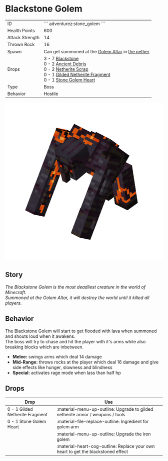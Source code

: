 # Blackstone Golem
<div class="combi">
<div class="divthing">
<table class="tablething">
    <tbody>
        <tr>
            <td class="first-column">ID</td>
            <td class="second-column">
            ```
            adventurez:stone_golem
            ```
            </td>
        </tr>
        <tr id="linear-top">
            <td class="first-column">Health Points</td>
            <td class="second-column">600</td>
        </tr>
        <tr id="linear-top">
            <td class="first-column">Attack Strength</td>
            <td class="second-column">14</td>
        </tr>
        <tr id="linear-top">
            <td class="first-column">Thrown Rock</td>
            <td class="second-column">16</td>
        </tr>
        <tr id="linear-top">
            <td class="first-column">Spawn</td>
            <td class="second-column">Can get summoned at the <a href="../../Structures/Golem_Altar/">Golem Altar</a> in <a href="https://minecraft.fandom.com/wiki/The_Nether" target="_blank">the nether</a></td>
        </tr>
        <tr id="linear-top">
            <td class="first-column">Drops</td>
            <td class="second-column">3 - 7 <a href="https://minecraft.fandom.com/wiki/Blackstone" target="_blank">Blackstone</a><br>0 - 2 <a href="https://minecraft.fandom.com/wiki/Ancient_Debris" target="_blank">Ancient Debris</a><br>0 - 2 <a href="https://minecraft.fandom.com/wiki/Netherite_Scrap" target="_blank">Netherite Scrap</a><br>0 - 1 <a href="../../Items/Gilded_Netherite_Fragment/">Gilded Netherite Fragment</a><br>0 - 1 <a href="../../Items/Stone_Golem_Heart/">Stone Golem Heart</a></td>
        </tr>
        <tr id="linear-top">
            <td class="first-column">Type</td>
            <td class="second-column">Boss</td>
        </tr>
        <tr id="linear-top">
            <td class="first-column">Behavior</td>
            <td class="second-column">Hostile</td>
        </tr>
    </tbody>
</table>
</div>
<div class="div-img-center">
<img src="../../../../assets/adventurez/entities/blackstone_golem.png" loading="lazy" />
</div>
</div>

## Story

*The Blackstone Golem is the most deadliest creature in the world of Minecraft.*  
*Summoned at the Golem Altar, it will destroy the world until it killed all players.*

## Behavior

The Blackstone Golem will start to get flooded with lava when summoned and shouts loud when it awakens.  
The boss will try to chase and hit the player with it's arms while also breaking blocks which are inbetween.

* **Melee:** swings arms which deal 14 damage
* **Mid-Range:** throws rocks at the player which deal 16 damage and give side effects like hunger, slowness and blindness
* **Special:** activates rage mode when lass than half hp

## Drops
| Drop | Use |
| --- | --- |
| 0 - 1 Gilded Netherite Fragment | :material-menu-up-outline: Upgrade to gilded netherite armor / weapons / tools |
| 0 - 1 Stone Golem Heart | :material-file-replace-outline: Ingredient for golem arm |
|  | :material-menu-up-outline: Upgrade the iron golem |
|  | :material-heart-cog-outline: Replace your own heart to get the blackstoned effect |